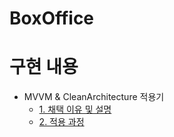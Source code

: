 # BoxOffice

# 구현 내용
- MVVM & CleanArchitecture 적용기
    - [1. 채택 이유 및 설명](https://github.com/hhhan0315/BoxOffice/blob/main/markdown/CleanArchitecture_1.md)
    - [2. 적용 과정](https://github.com/hhhan0315/BoxOffice/blob/main/markdown/CleanArchitecture_2.md)
